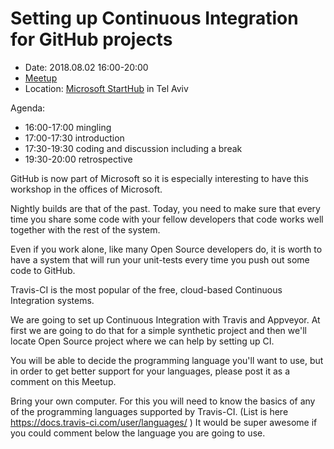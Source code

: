 # Setting up Continuous Integration for GitHub projects


* Date: 2018.08.02 16:00-20:00
* [Meetup](https://www.meetup.com/Code-Mavens/events/246803795/)
* Location: [Microsoft StartHub](http://starthub.co.il/) in Tel Aviv


Agenda:
* 16:00-17:00 mingling
* 17:00-17:30 introduction
* 17:30-19:30 coding and discussion including a break
* 19:30-20:00 retrospective

GitHub is now part of Microsoft so it is especially interesting to have this workshop in the offices of Microsoft.

Nightly builds are that of the past. Today, you need to make sure that every time you share some code with your fellow developers that code works well together with the rest of the system.

Even if you work alone, like many Open Source developers do, it is worth to have a system that will run your unit-tests every time you push out some code to GitHub.

Travis-CI is the most popular of the free, cloud-based Continuous Integration systems.

We are going to set up Continuous Integration with Travis and Appveyor. At first we are going to do that for a simple synthetic project and then we'll locate Open Source project where we can help by setting up CI.

You will be able to decide the programming language you'll want to use, but in order to get better support for your languages, please post it as a comment on this Meetup.

Bring your own computer.
For this you will need to know the basics of any of the programming languages supported by Travis-CI. (List is here https://docs.travis-ci.com/user/languages/ ) It would be super awesome if you could comment below the language you are going to use.
